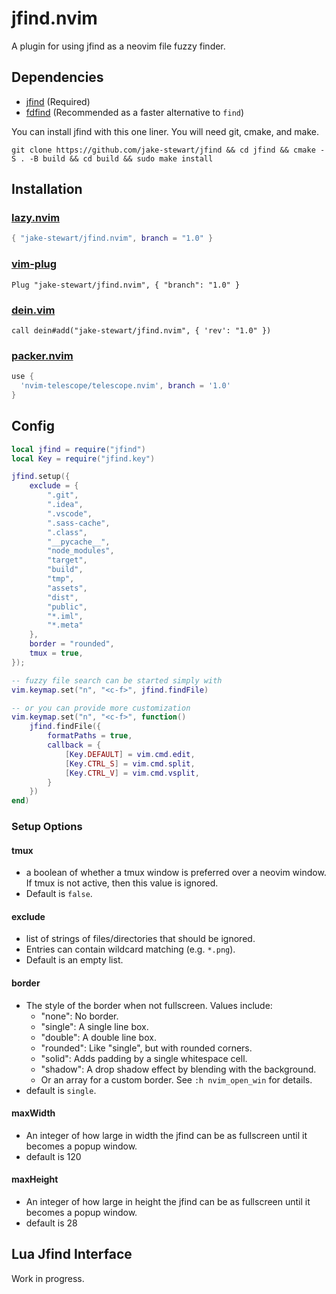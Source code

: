 jfind.nvim
==========
A plugin for using jfind as a neovim file fuzzy finder.

Dependencies
------------
 - [jfind](https://github.com/jake-stewart/jfind) (Required)
 - [fdfind](https://github.com/sharkdp/fd) (Recommended as a faster alternative to `find`)

You can install jfind with this one liner. You will need git, cmake, and make.
```
git clone https://github.com/jake-stewart/jfind && cd jfind && cmake -S . -B build && cd build && sudo make install
```

Installation
------------

### [lazy.nvim](https://github.com/folke/lazy.nvim)
```lua
{ "jake-stewart/jfind.nvim", branch = "1.0" }
```

### [vim-plug](https://github.com/junegunn/vim-plug)
```vim
Plug "jake-stewart/jfind.nvim", { "branch": "1.0" }
```

### [dein.vim](https://github.com/Shougo/dein.vim)
```vim
call dein#add("jake-stewart/jfind.nvim", { 'rev': "1.0" })
```

### [packer.nvim](wbthomason/packer.nvim)
```lua
use {
  'nvim-telescope/telescope.nvim', branch = '1.0'
}
```


Config
------

```lua
local jfind = require("jfind")
local Key = require("jfind.key")

jfind.setup({
    exclude = {
        ".git",
        ".idea",
        ".vscode",
        ".sass-cache",
        ".class",
        "__pycache__",
        "node_modules",
        "target",
        "build",
        "tmp",
        "assets",
        "dist",
        "public",
        "*.iml",
        "*.meta"
    },
    border = "rounded",
    tmux = true,
});

-- fuzzy file search can be started simply with
vim.keymap.set("n", "<c-f>", jfind.findFile)

-- or you can provide more customization
vim.keymap.set("n", "<c-f>", function()
    jfind.findFile({
        formatPaths = true,
        callback = {
            [Key.DEFAULT] = vim.cmd.edit,
            [Key.CTRL_S] = vim.cmd.split,
            [Key.CTRL_V] = vim.cmd.vsplit,
        }
    })
end)
```

### Setup Options
#### tmux
 - a boolean of whether a tmux window is preferred over a neovim window. If tmux is not active, then this value is ignored.
 - Default is `false`.
#### exclude
 - list of strings of files/directories that should be ignored.
 - Entries can contain wildcard matching (e.g. `*.png`).
 - Default is an empty list.
#### border
 - The style of the border when not fullscreen. Values include:
      - "none": No border.
      - "single": A single line box.
      - "double": A double line box.
      - "rounded": Like "single", but with rounded corners.
      - "solid": Adds padding by a single whitespace cell.
      - "shadow": A drop shadow effect by blending with the background.
      - Or an array for a custom border. See `:h nvim_open_win` for details.
 - default is `single`.
#### maxWidth
 - An integer of how large in width the jfind can be as fullscreen until it becomes a popup window.
 - default is 120
#### maxHeight
 - An integer of how large in height the jfind can be as fullscreen until it becomes a popup window.
 - default is 28

Lua Jfind Interface
-------------------
Work in progress.
